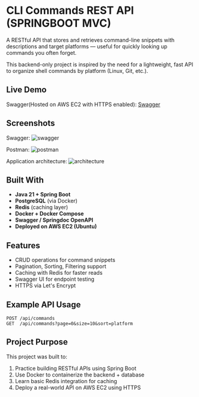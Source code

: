 #  CLI Commands REST API (SPRINGBOOT MVC)

A RESTful API that stores and retrieves command-line snippets with descriptions and target platforms — useful for quickly looking up commands you often forget.

This backend-only project is inspired by the need for a lightweight, fast API to organize shell commands by platform (Linux, Git, etc.). 

##  Live Demo

 Swagger(Hosted on AWS EC2 with HTTPS enabled):
 [Swagger](https://commander-api.duckdns.org/swagger-ui/index.html)  
  
## Screenshots

Swagger:
![swagger](https://github.com/user-attachments/assets/5038099b-2823-4ad3-8f9f-e01a2af3b931)

Postman:
![postman](https://github.com/user-attachments/assets/aa967695-aa62-455b-9874-ccc6dc9d74b5)

Application architecture:
![architecture](https://github.com/user-attachments/assets/ef2864ce-cf6f-48f5-9ff2-812d0a7f4f92)



##  Built With

- **Java 21 + Spring Boot**
- **PostgreSQL** (via Docker)
- **Redis** (caching layer)
- **Docker + Docker Compose**
- **Swagger / Springdoc OpenAPI**
- **Deployed on AWS EC2 (Ubuntu)**

##  Features

- CRUD operations for command snippets
- Pagination, Sorting, Filtering support
- Caching with Redis for faster reads
- Swagger UI for endpoint testing
- HTTPS via Let's Encrypt

## Example API Usage

```http
POST /api/commands
GET  /api/commands?page=0&size=10&sort=platform
```
## Project Purpose

This project was built to:

1. Practice building RESTful APIs using Spring Boot
2. Use Docker to containerize the backend + database
3. Learn basic Redis integration for caching
4. Deploy a real-world API on AWS EC2 using HTTPS
